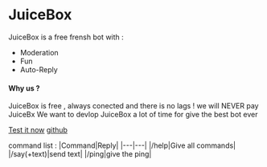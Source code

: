 # JuiceBox

JuiceBox is a free frensh bot with :

  - Moderation
  - Fun
  - Auto-Reply

#### Why us ?


JuiceBox is free , always conected and there is no lags !
    we will NEVER pay JuiceBx
    We want to devlop JuiceBox a lot of time for give the best bot ever
    
[Test it now](https://discordapp.com/oauth2/authorize?client_id=528268989525131274&scope=bot&permissions=2146958847)
[github](https://github.com/v0ltis/juicebox)

command list :
|Command|Reply|
|---|---|
|/help|Give all commands|
|/say(+text)|send text|
|/ping|give the ping|
